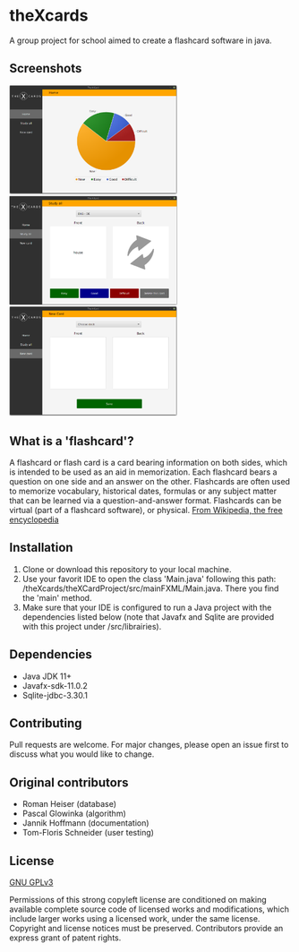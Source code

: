 # theXcards
A group project for school aimed to create a flashcard software in java.

## Screenshots
<img src="https://github.com/NicolasFriedrich/theXcards/blob/master/Screenshots/home.png" width="300"> <img src="https://github.com/NicolasFriedrich/theXcards/blob/master/Screenshots/study02.png" width="300"> <img src="https://github.com/NicolasFriedrich/theXcards/blob/master/Screenshots/newCard.png" width="300">

## What is a 'flashcard'?
A flashcard or flash card is a card bearing information on both sides, which is intended to be used as an aid in memorization. Each flashcard bears a question on one side and an answer on the other. Flashcards are often used to memorize vocabulary, historical dates, formulas or any subject matter that can be learned via a question-and-answer format. Flashcards can be virtual (part of a flashcard software), or physical.
[From Wikipedia, the free encyclopedia](https://en.wikipedia.org/wiki/Flashcard)

## Installation
1. Clone or download this repository to your local machine.
2. Use your favorit IDE to open the class 'Main.java' following this path: /theXcards/theXCardProject/src/mainFXML/Main.java. There you find the 'main' method.
3. Make sure that your IDE is configured to run a Java project with the dependencies listed below (note that Javafx and Sqlite are provided with this project under /src/librairies).

## Dependencies
- Java JDK 11+
- Javafx-sdk-11.0.2
- Sqlite-jdbc-3.30.1

## Contributing
Pull requests are welcome. For major changes, please open an issue first to discuss what you would like to change.

## Original contributors
- Roman Heiser (database)
- Pascal Glowinka (algorithm)
- Jannik Hoffmann (documentation)
- Tom-Floris Schneider (user testing)

## License
[GNU GPLv3](https://choosealicense.com/licenses/gpl-3.0/)

Permissions of this strong copyleft license are conditioned on making available complete source code of licensed works and modifications, which include larger works using a licensed work, under the same license. Copyright and license notices must be preserved. Contributors provide an express grant of patent rights.
